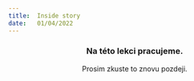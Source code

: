```yaml
---
title:  Inside story
date:   01/04/2022
---
```


### <center>Na této lekci pracujeme.</center>
<center>Prosim zkuste to znovu pozdeji.</center>